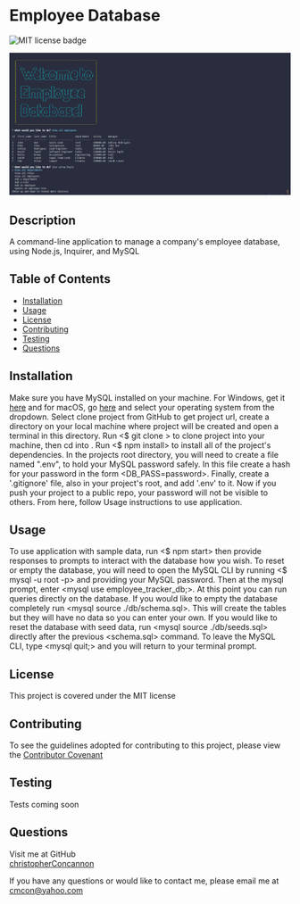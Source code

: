 
# Employee Database

![MIT license badge](https://img.shields.io/badge/license-MIT-green)


![Employee Database](./assets/images/screenshot.png)



## Description

A command-line application to manage a company's employee database, using Node.js, Inquirer, and MySQL

## Table of Contents
  * [Installation](#installation)
  * [Usage](#usage)
  * [License](#license)
  * [Contributing](#contributing)
  * [Testing](#testing)
  * [Questions](#questions)
  
## Installation
Make sure you have MySQL installed on your machine. For Windows, get it [here](https://dev.mysql.com/downloads/windows/installer/8.0.html) and for macOS, go [here](https://dev.mysql.com/downloads/mysql/) and select your operating system from the dropdown. Select clone project from GitHub to get project url, create a directory on your local machine where project will be created and open a terminal in this directory.  Run <$ git clone <project url>> to clone project into your machine, then cd into <employee-database>.  Run <$ npm install> to install all of the project's dependencies.  In the projects root directory, you will need to create a file named ".env", to hold your MySQL password safely.  In this file create a hash for your password in the form <DB_PASS=password>.  Finally, create a '.gitignore' file, also in your project's root, and add '.env' to it.  Now if you push your project to a public repo, your password will not be visible to others.  From here, follow Usage instructions to use application.

## Usage
To use application with sample data, run <$ npm start> then provide responses to prompts to interact with the database how you wish.  To reset or empty the database, you will need to open the MySQL CLI by running <$ mysql -u root -p> and providing your MySQL password.  Then at the mysql prompt, enter <mysql use employee_tracker_db;>.  At this point you can run queries directly on the database.  If you would like to empty the database completely run <mysql source ./db/schema.sql>.  This will create the tables but they will have no data so you can enter your own.  If you would like to reset the database with seed data, run <mysql source ./db/seeds.sql> directly after the previous <schema.sql> command.  To leave the MySQL CLI, type <mysql quit;> and you will return to your terminal prompt.

## License 
This project is covered under the MIT license 


## Contributing
To see the guidelines adopted for contributing to this project, please view the [Contributor Covenant](https://www.contributor-covenant.org/version/2/0/code_of_conduct/code_of_conduct.txt)

## Testing
Tests coming soon

## Questions
Visit me at GitHub  
[christopherConcannon](https://github.com/christopherConcannon)
  
If you have any questions or would like to contact me, please email me at  
[cmcon@yahoo.com](mailto:cmcon@yahoo.com)

